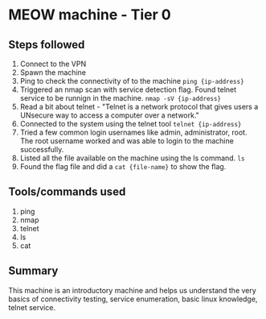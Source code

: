 # MEOW machine - Tier 0

## Steps followed
1. Connect to the VPN
2. Spawn the machine
3. Ping to check the connectivity of to the machine
	`ping {ip-address}`
4. Triggered an nmap scan with service detection flag. Found telnet service to be runnign in the machine.
	`nmap -sV {ip-address}`
5. Read a bit about telnet - "Telnet is a network protocol that gives users a UNsecure way to access a computer over a network."
6. Connected to the system using the telnet tool
	`telnet {ip-address}`
7. Tried a few common login usernames like admin, administrator, root. The root username worked and was able to login to the machine successfully.
8. Listed all the file available on the machine using the ls command.
	`ls`
9. Found the flag file and did a `cat {file-name}` to show the flag.

## Tools/commands used
1. ping
2. nmap
3. telnet
4. ls
5. cat

## Summary
This machine is an introductory machine and helps us understand the very basics of connectivity testing, service enumeration, basic linux knowledge, telnet service. 
